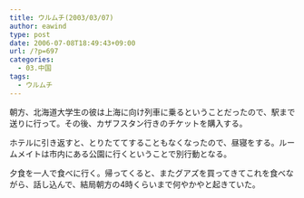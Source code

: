 ```yaml
---
title: ウルムチ(2003/03/07)
author: eawind
type: post
date: 2006-07-08T18:49:43+09:00
url: /?p=697
categories:
  - 03.中国
tags:
  - ウルムチ
---
```

朝方、北海道大学生の彼は上海に向け列車に乗るということだったので、駅まで送りに行って。その後、カザフスタン行きのチケットを購入する。

ホテルに引き返すと、とりたててすることもなくなったので、昼寝をする。ルームメイトは市内にある公園に行くということで別行動となる。

夕食を一人で食べに行く。帰ってくると、またグアズを買ってきてこれを食べながら、話し込んで、結局朝方の4時くらいまで何やかやと起きていた。
